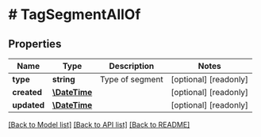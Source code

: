 # # TagSegmentAllOf

## Properties

Name | Type | Description | Notes
------------ | ------------- | ------------- | -------------
**type** | **string** | Type of segment | [optional] [readonly] 
**created** | [**\DateTime**](\DateTime.md) |  | [optional] [readonly] 
**updated** | [**\DateTime**](\DateTime.md) |  | [optional] [readonly] 

[[Back to Model list]](../../README.md#documentation-for-models) [[Back to API list]](../../README.md#documentation-for-api-endpoints) [[Back to README]](../../README.md)


